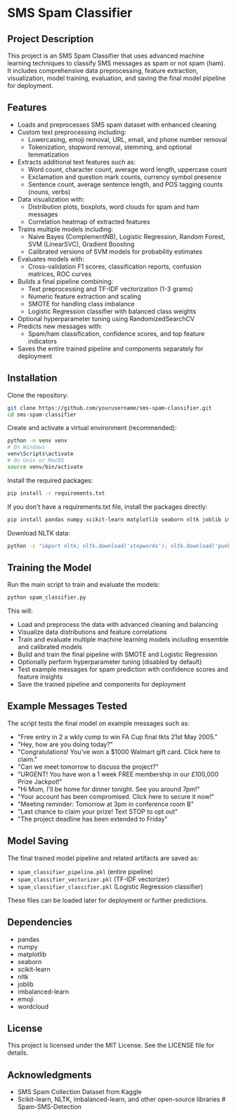 # SMS Spam Classifier

## Project Description
This project is an SMS Spam Classifier that uses advanced machine learning techniques to classify SMS messages as spam or not spam (ham). It includes comprehensive data preprocessing, feature extraction, visualization, model training, evaluation, and saving the final model pipeline for deployment.

## Features
- Loads and preprocesses SMS spam dataset with enhanced cleaning
- Custom text preprocessing including:
  - Lowercasing, emoji removal, URL, email, and phone number removal
  - Tokenization, stopword removal, stemming, and optional lemmatization
- Extracts additional text features such as:
  - Word count, character count, average word length, uppercase count
  - Exclamation and question mark counts, currency symbol presence
  - Sentence count, average sentence length, and POS tagging counts (nouns, verbs)
- Data visualization with:
  - Distribution plots, boxplots, word clouds for spam and ham messages
  - Correlation heatmap of extracted features
- Trains multiple models including:
  - Naive Bayes (ComplementNB), Logistic Regression, Random Forest, SVM (LinearSVC), Gradient Boosting
  - Calibrated versions of SVM models for probability estimates
- Evaluates models with:
  - Cross-validation F1 scores, classification reports, confusion matrices, ROC curves
- Builds a final pipeline combining:
  - Text preprocessing and TF-IDF vectorization (1-3 grams)
  - Numeric feature extraction and scaling
  - SMOTE for handling class imbalance
  - Logistic Regression classifier with balanced class weights
- Optional hyperparameter tuning using RandomizedSearchCV
- Predicts new messages with:
  - Spam/ham classification, confidence scores, and top feature indicators
- Saves the entire trained pipeline and components separately for deployment

## Installation
Clone the repository:

```bash
git clone https://github.com/yourusername/sms-spam-classifier.git
cd sms-spam-classifier
```

Create and activate a virtual environment (recommended):

```bash
python -m venv venv
# On Windows
venv\Scripts\activate
# On Unix or MacOS
source venv/bin/activate
```

Install the required packages:

```bash
pip install -r requirements.txt
```

If you don't have a requirements.txt file, install the packages directly:

```bash
pip install pandas numpy scikit-learn matplotlib seaborn nltk joblib imbalanced-learn emoji wordcloud
```

Download NLTK data:

```bash
python -c "import nltk; nltk.download('stopwords'); nltk.download('punkt'); nltk.download('wordnet'); nltk.download('averaged_perceptron_tagger')"
```

## Training the Model
Run the main script to train and evaluate the models:

```bash
python spam_classifier.py
```

This will:

- Load and preprocess the data with advanced cleaning and balancing
- Visualize data distributions and feature correlations
- Train and evaluate multiple machine learning models including ensemble and calibrated models
- Build and train the final pipeline with SMOTE and Logistic Regression
- Optionally perform hyperparameter tuning (disabled by default)
- Test example messages for spam prediction with confidence scores and feature insights
- Save the trained pipeline and components for deployment

## Example Messages Tested
The script tests the final model on example messages such as:

- "Free entry in 2 a wkly comp to win FA Cup final tkts 21st May 2005."
- "Hey, how are you doing today?"
- "Congratulations! You've won a $1000 Walmart gift card. Click here to claim."
- "Can we meet tomorrow to discuss the project?"
- "URGENT! You have won a 1 week FREE membership in our £100,000 Prize Jackpot!"
- "Hi Mom, I'll be home for dinner tonight. See you around 7pm!"
- "Your account has been compromised. Click here to secure it now!"
- "Meeting reminder: Tomorrow at 3pm in conference room B"
- "Last chance to claim your prize! Text STOP to opt out"
- "The project deadline has been extended to Friday"

## Model Saving
The final trained model pipeline and related artifacts are saved as:

- `spam_classifier_pipeline.pkl` (entire pipeline)
- `spam_classifier_vectorizer.pkl` (TF-IDF vectorizer)
- `spam_classifier_classifier.pkl` (Logistic Regression classifier)

These files can be loaded later for deployment or further predictions.

## Dependencies
- pandas
- numpy
- matplotlib
- seaborn
- scikit-learn
- nltk
- joblib
- imbalanced-learn
- emoji
- wordcloud

## License
This project is licensed under the MIT License. See the LICENSE file for details.

## Acknowledgments
- SMS Spam Collection Dataset from Kaggle
- Scikit-learn, NLTK, imbalanced-learn, and other open-source libraries
#   S p a m - S M S - D e t e c t i o n 
 
 
